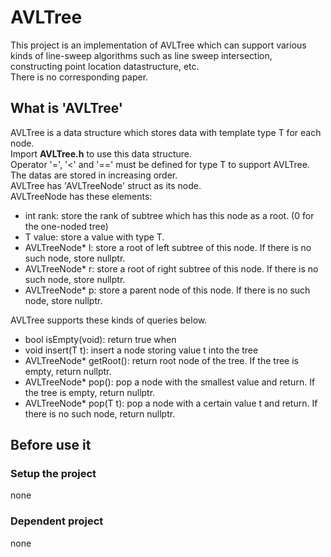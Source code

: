 # AVLTree

This project is an implementation of AVLTree which can support various kinds of line-sweep algorithms such as line sweep intersection, constructing point location datastructure, etc.  
There is no corresponding paper.

## What is 'AVLTree'

AVLTree is a data structure which stores data with template type T for each node.  
Import **AVLTree.h** to use this data structure.  
Operator '=', '<' and '==' must be defined for type T to support AVLTree.  
The datas are stored in increasing order.  
AVLTree has 'AVLTreeNode<T>' struct as its node.  
AVLTreeNode has these elements:
- int rank: store the rank of subtree which has this node as a root. (0 for the one-noded tree)
- T value: store a value with type T.
- AVLTreeNode* l: store a root of left subtree of this node. If there is no such node, store nullptr.
- AVLTreeNode* r: store a root of right subtree of this node. If there is no such node, store nullptr.
- AVLTreeNode* p: store a parent node of this node. If there is no such node, store nullptr.

AVLTree supports these kinds of queries below.
- bool isEmpty(void): return true when 
- void insert(T t): insert a node storing value t into the tree
- AVLTreeNode<T>* getRoot(): return root node of the tree. If the tree is empty, return nullptr.
- AVLTreeNode<T>* pop(): pop a node with the smallest value and return. If the tree is empty, return nullptr.
- AVLTreeNode<T>* pop(T t): pop a node with a certain value t and return. If there is no such node, return nullptr.

## Before use it 
### Setup the project
none
### Dependent project
none
